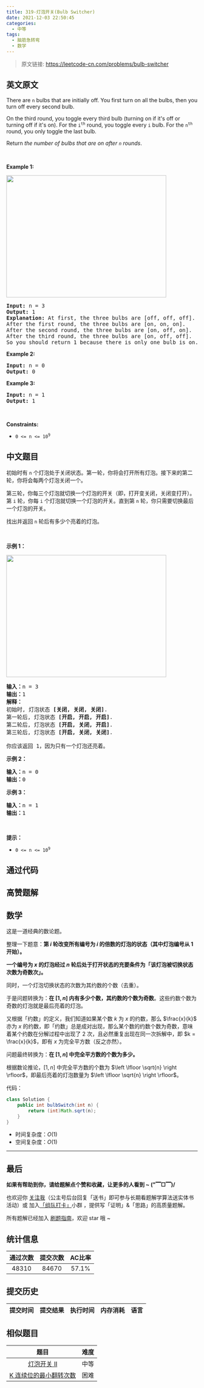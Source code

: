 ```yaml
---
title: 319-灯泡开关(Bulb Switcher)
date: 2021-12-03 22:50:45
categories:
  - 中等
tags:
  - 脑筋急转弯
  - 数学
---
```


> 原文链接: https://leetcode-cn.com/problems/bulb-switcher


## 英文原文
<div><p>There are <code>n</code> bulbs that are initially off. You first turn on all the bulbs, then&nbsp;you turn off every second bulb.</p>

<p>On the third round, you toggle every third bulb (turning on if it&#39;s off or turning off if it&#39;s on). For the <code>i<sup>th</sup></code> round, you toggle every <code>i</code> bulb. For the <code>n<sup>th</sup></code> round, you only toggle the last bulb.</p>

<p>Return <em>the number of bulbs that are on after <code>n</code> rounds</em>.</p>

<p>&nbsp;</p>
<p><strong>Example 1:</strong></p>
<img alt="" src="https://assets.leetcode.com/uploads/2020/11/05/bulb.jpg" style="width: 421px; height: 321px;" />
<pre>
<strong>Input:</strong> n = 3
<strong>Output:</strong> 1
<strong>Explanation:</strong> At first, the three bulbs are [off, off, off].
After the first round, the three bulbs are [on, on, on].
After the second round, the three bulbs are [on, off, on].
After the third round, the three bulbs are [on, off, off]. 
So you should return 1 because there is only one bulb is on.</pre>

<p><strong>Example 2:</strong></p>

<pre>
<strong>Input:</strong> n = 0
<strong>Output:</strong> 0
</pre>

<p><strong>Example 3:</strong></p>

<pre>
<strong>Input:</strong> n = 1
<strong>Output:</strong> 1
</pre>

<p>&nbsp;</p>
<p><strong>Constraints:</strong></p>

<ul>
	<li><code>0 &lt;= n &lt;= 10<sup>9</sup></code></li>
</ul>
</div>

## 中文题目
<div><p>初始时有&nbsp;<code>n</code><em> </em>个灯泡处于关闭状态。第一轮，你将会打开所有灯泡。接下来的第二轮，你将会每两个灯泡关闭一个。</p>

<p>第三轮，你每三个灯泡就切换一个灯泡的开关（即，打开变关闭，关闭变打开）。第 <code>i</code> 轮，你每 <code>i</code> 个灯泡就切换一个灯泡的开关。直到第 <code>n</code> 轮，你只需要切换最后一个灯泡的开关。</p>

<p>找出并返回 <code>n</code><em>&nbsp;</em>轮后有多少个亮着的灯泡。</p>

<p>&nbsp;</p>

<p><strong>示例 1：</strong></p>

<p><img alt="" src="https://assets.leetcode.com/uploads/2020/11/05/bulb.jpg" style="width: 421px; height: 321px;" /></p>

<pre>
<strong>输入：</strong>n =<strong> </strong>3
<strong>输出：</strong>1 
<strong>解释：</strong>
初始时, 灯泡状态 <strong>[关闭, 关闭, 关闭]</strong>.
第一轮后, 灯泡状态 <strong>[开启, 开启, 开启]</strong>.
第二轮后, 灯泡状态 <strong>[开启, 关闭, 开启]</strong>.
第三轮后, 灯泡状态 <strong>[开启, 关闭, 关闭]</strong>. 

你应该返回 1，因为只有一个灯泡还亮着。
</pre>

<p><strong>示例 2：</strong></p>

<pre>
<strong>输入：</strong>n = 0
<strong>输出：</strong>0
</pre>

<p><strong>示例 3：</strong></p>

<pre>
<strong>输入：</strong>n = 1
<strong>输出：</strong>1
</pre>

<p>&nbsp;</p>

<p><strong>提示：</strong></p>

<ul>
	<li><code>0 &lt;= n &lt;= 10<sup>9</sup></code></li>
</ul>
</div>

## 通过代码
<RecoDemo>
</RecoDemo>


## 高赞题解
## 数学

这是一道经典的数论题。

整理一下题意：**第 $i$ 轮改变所有编号为 $i$ 的倍数的灯泡的状态（其中灯泡编号从 $1$ 开始）。**

**一个编号为 $x$ 的灯泡经过 $n$ 轮后处于打开状态的充要条件为「该灯泡被切换状态次数为奇数次」。**

同时，一个灯泡切换状态的次数为其约数的个数（去重）。

于是问题转换为：**在 $[1,n]$ 内有多少个数，其约数的个数为奇数**。这些约数个数为奇数的灯泡就是最后亮着的灯泡。

又根据「约数」的定义，我们知道如果某个数 $k$ 为 $x$ 的约数，那么 $\frac{x}{k}$ 亦为 $x$ 的约数，即「约数」总是成对出现，那么某个数的约数个数为奇数，意味着某个约数在分解过程中出现了 $2$ 次，且必然重复出现在同一次拆解中，即 $k = \frac{x}{k}$，即有 $x$ 为完全平方数（反之亦然）。

问题最终转换为：**在 $[1,n]$ 中完全平方数的个数为多少。**

根据数论推论，$[1,n]$ 中完全平方数的个数为 $\left \lfloor \sqrt{n} \right \rfloor$，即最后亮着的灯泡数量为 $\left \lfloor \sqrt{n} \right \rfloor$。

代码：
```Java []
class Solution {
    public int bulbSwitch(int n) {
        return (int)Math.sqrt(n);
    }
}
```
* 时间复杂度：$O(1)$
* 空间复杂度：$O(1)$

---

## 最后

**如果有帮助到你，请给题解点个赞和收藏，让更多的人看到 ~ ("▔□▔)/**

也欢迎你 [关注我](https://oscimg.oschina.net/oscnet/up-19688dc1af05cf8bdea43b2a863038ab9e5.png)（公主号后台回复「送书」即可参与长期看题解学算法送实体书活动）或 加入[「组队打卡」](https://leetcode-cn.com/u/ac_oier/)小群 ，提供写「证明」&「思路」的高质量题解。

所有题解已经加入 [刷题指南](https://github.com/SharingSource/LogicStack-LeetCode/wiki)，欢迎 star 哦 ~ 

## 统计信息
| 通过次数 | 提交次数 | AC比率 |
| :------: | :------: | :------: |
|    48310    |    84670    |   57.1%   |

## 提交历史
| 提交时间 | 提交结果 | 执行时间 |  内存消耗  | 语言 |
| :------: | :------: | :------: | :--------: | :--------: |


## 相似题目
|                             题目                             | 难度 |
| :----------------------------------------------------------: | :---------: |
| [灯泡开关 Ⅱ](https://leetcode-cn.com/problems/bulb-switcher-ii/) | 中等|
| [K 连续位的最小翻转次数](https://leetcode-cn.com/problems/minimum-number-of-k-consecutive-bit-flips/) | 困难|
